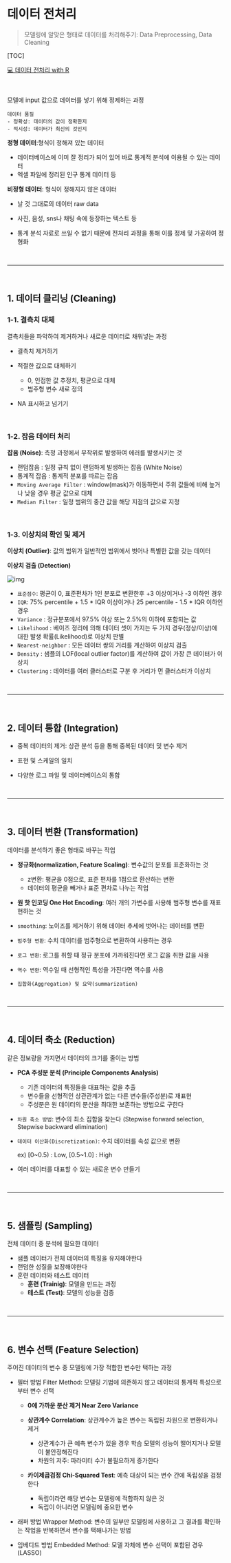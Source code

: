 # 데이터 전처리

> 모델링에 알맞은 형태로 데이터를 처리해주기: Data Preprocessing, Data Cleaning

[TOC]

[💻 데이터 전처리 with R](./데이터전처리_R)

<br>

모델에 input 값으로 데이터를 넣기 위해 정제하는 과정

```
데이터 품질
- 정확성: 데이터의 값이 정확한지
- 적시성: 데이터가 최신의 것인지
```

**정형 데이터**:형식이 정해져 있는 데이터

- 데이터베이스에 이미 잘 정리가 되어 있어 바로 통계적 분석에 이용될 수 있는 데이터
- 엑셀 파일에 정리된 인구 통계 데이터 등

**비정형 데이터**: 형식이 정해지지 않은 데이터

- 날 것 그대로의 데이터 raw data

- 사진, 음성, sns나 채팅 속에 등장하는 텍스트 등

- 통계 분석 자료로 쓰일 수 없기 때문에 전처리 과정을 통해 이를 정제 및 가공하여 정형화

<br>

---

<br>

## 1. 데이터 클리닝 (Cleaning)

### 1-1. 결측치 대체

결측치들을 파악하여 제거하거나 새로운 데이터로 채워넣는 과정

- 결측치 제거하기
- 적절한 값으로 대체하기
  - 0, 인접한 값 추정치, 평균으로 대체
  - 범주형 변수 새로 정의

- NA 표시하고 넘기기

<br>

### 1-2. 잡음 데이터 처리

**잡음 (Noise)**: 측정 과정에서 무작위로 발생하여 에러를 발생시키는 것

- 랜덤잡음 : 일정 규칙 없이 랜덤하게 발생하는 잡음 (White Noise)
- 통계적 잡음 : 통계적 분포를 따르는 잡음
- `Moving Average Filter` : window(mask)가 이동하면서 주위 값들에 비해 높거나 낮을 경우 평균 값으로 대체
- `Median Filter` : 일정 범위의 중간 값을 해당 지점의 값으로 지정

<br>

### 1-3. 이상치의 확인 및 제거

**이상치 (Outlier)**: 값의 범위가 일반적인 범위에서 벗어나 특별한 값을 갖는 데이터

**이상치 검출 (Detection)**

![img](https://wikidocs.net/images/page/16582/zscore_od.png)

- `표준점수`: 평균이 0, 표준편차가 1인 분포로 변환한후 +3 이상이거나 -3 이하인 경우
- `IQR`:  75% percentile + 1.5 * IQR 이상이거나 25 percentile - 1.5 * IQR 이하인 경우
- `Variance` : 정규분포에서 97.5% 이상 또는 2.5%의 이하에 포함되는 값
- `Likelihood`  : 베이즈 정리에 의해 데이터 셋이 가지는 두 가지 경우(정상/이상)에 대한 발생 확률(Likelihood)로 이상치 판별
- `Nearest-neighbor` : 모든 데이터 쌍의 거리를 계산하여 이상치 검출
- `Density` : 샘플의 LOF(local outlier factor)를 계산하여 값이 가장 큰 데이터가 이상치
- `Clustering` : 데이터를 여러 클러스터로 구분 후 거리가 먼 클러스터가 이상치

<br>

---

<br>

## 2. 데이터 통합 (Integration)

- 중복 데이터의 제거: 상관 분석 등을 통해 중복된 데이터 및 변수 제거

- 표현 및 스케일의 일치

- 다양한 로그 파일 및 데이터베이스의 통합

<br>

---

<br>

## 3. 데이터 변환 (Transformation)

데이터를 분석하기 좋은 형태로 바꾸는 작업

- **정규화(normalization, Feature Scaling)**: 변수값의 분포를 표준화하는 것
  - z변환: 평균을 0점으로, 표준 편차를 1점으로 환산하는 변환
  - 데이터의 평균을 빼거나 표준 편차로 나누는 작업
- **원 핫 인코딩 One Hot Encoding**: 여러 개의 가변수를 사용해 범주형 변수를 재표현하는 것

- `smoothing`: 노이즈를 제거하기 위해 데이터 추세에 벗어나는 데이터를 변환

- `범주형 변환`: 수치 데이터를 범주형으로 변환하여 사용하는 경우

- `로그 변환`: 로그를 취할 때 정규 분포에 가까워진다면 로그 값을 취한 값을 사용

- `역수 변환`: 역수일 때 선형적인 특성을 가진다면 역수를 사용
- `집합화(Aggregation) 및 요약(summarization)`

<br>

---

<br>

## 4. 데이터 축소 (Reduction)

같은 정보량을 가지면서 데이터의 크기를 줄이는 방법

- **PCA 주성분 분석 (Principle Components Analysis)**
  - 기존 데이터의 특징들을 대표하는 값을 추출
  - 변수들을 선형적인 상관관계가 없는 다른 변수들(주성분)로 재표현
  - 주성분은 원 데이터의 분산을 최대한 보존하는 방법으로 구한다

- `차원 축소 방법`: 변수의 최소 집합을 찾는다 (Stepwise forward selection, Stepwise backward elimination)

- `데이터 이산화(Discretization)`: 수치 데이터를 속성 값으로 변환

  ex) [0~0.5) : Low, [0.5~1.0] : High
- 여러 데이터를 대표할 수 있는 새로운 변수 만들기

<br>

---

<br>

## 5. 샘플링 (Sampling)

전체 데이터 중 분석에 필요한 데이터

- 샘플 데이터가 전체 데이터의 특징을 유지해야한다
- 랜덤한 성질을 보장해야한다
- 훈련 데이터와 테스트 데이터
  - **훈련 (Trainig)**: 모델을 만드는 과정
  - **테스트 (Test)**: 모델의 성능을 검증

<br>

---

<br>

## 6. 변수 선택 (Feature Selection)

주어진 데이터의 변수 중 모델링에 가장 적합한 변수만 택하는 과정

- 필터 방법 Filter Method: 모델링 기법에 의존하지 않고 데이터의 통계적 특성으로부터 변수 선택

  - **0에 가까운 분산 제거 Near Zero Variance**
  - **상관계수 Correlation**: 상관계수가 높은 변수는 독립된 차원으로 변환하거나 제거
    - 상관계수가 큰 예측 변수가 있을 경우 학습 모델의 성능이 떨어지거나 모델이 불안정해진다
    - 차원의 저주: 파라미터 수가 불필요하게 증가한다

  - **카이제곱검정 Chi-Squared Test**: 예측 대상이 되는 변수 간에 독립성을 검정한다
    - 독립이라면 해당 변수는 모델링에 적합하지 않은 것
    - 독립이 아니라면 모델링에 중요한 변수

- 래퍼 방법 Wrapper Method: 변수의 일부만 모델링에 사용하고 그 결과를 확인하는 작업을 반복하면서 변수를 택해나가는 방법

- 임베디드 방법 Embedded Method: 모델 자체에 변수 선택이 포함된 경우 (LASSO)
